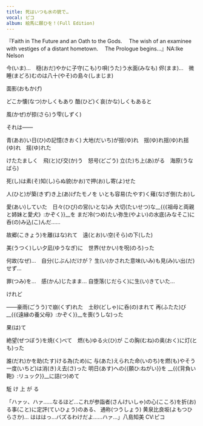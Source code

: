 ```yaml
---
title: 死はいつも水の貌で…
vocal: ピコ
album: 絵馬に願ひを！(Full Edition)
---
```


 『Faith in The Future and an Oath to the Gods.
　The wish of an examinee with vestiges of a distant hometown.
　The Prologue begins...』NA:Ike Nelson


今(いま)...　穏(おだ)やかに子守(こも)り唄(うた)う水面(みなも)
侭(まま)...　微睡(まどろ)むのは八十(やそ)の島々(しまじま)

面影(おもかげ)

どこか懐(なつ)かしくもあり
酷(ひど)く哀(かな)しくもあると

風(かぜ)が掠(さら)う雫(しずく)


それは――

青(あお)い日(ひ)の記憶(きおく)
大地(だいち)が揺(ゆ)れ　揺(ゆ)れ揺(ゆ)れ揺(ゆ)れ　揺(ゆ)れた

けたたましく　飛(と)び交(か)う　怒号(どごう)
立(た)ち上(あ)がる　海原(うなばら)

死(し)は素(そ)知(し)らぬ貌(かお)で押(お)し寄(よ)せた

人(ひと)が築(きず)き上(あ)げたモノを
いとも容易(たやす)く薙(な)ぎ倒(たお)し

愛(あい)していた　日々(ひび)の営(いとな)み
大切(たいせつ)な__{{《祖母と両親と姉妹と愛犬》:かぞく}}__を
まだ冷(つめ)たい弥生(やよい)の水底(みなそこ)に
呑(の)み込(こ)んだ……


故郷(こきょう)を離(はな)れて　遠(とお)い空(そら)の下(した)

美(うつく)しい夕凪(ゆうなぎ)に　世界(せかい)を呪(のろ)った

何故(なぜ)...　自分(じぶん)だけが？
生(い)かされた意味(いみ)も見(み)い出(だ)せず...

罪(つみ)を...　感(かん)じたまま...
自堕落(じだらく)に生(い)きていた...


けれど


――豪雨(ごうう)で崩(くず)れた　土砂(どしゃ)に呑(の)まれて
再(ふたた)び__{{《遠縁の養父母》:かぞく}}__を喪(うしな)った

果(は)て

絶望(ぜつぼう)を焼(く)べて　燃(も)ゆる火(ひ)が
この胸(むね)の奥(おく)に灯(とも)った


誰(だれ)かを助(たす)ける為(ため)に
与(あた)えられた命(いのち)を燃(も)やそう
一度(いちど)は消(き)え去(さ)った
明日(あす)への{{願ひ:ねがい}}を
__{{《背負い鞄》:リュック}}__に詰(つ)めて


駈
け
上
が
る


「ハァッ、ハァ……なるほど…これが参詣者(さんけいしゃ)の心(こころ)を折(お)る事(こと)に定評(ていひょう)のある、
通称(つうしょう) 黄泉比良坂(よもつひらさか)…
はははっ…バズるわけだよ……ハァ…」八島知美 CV:ピコ

